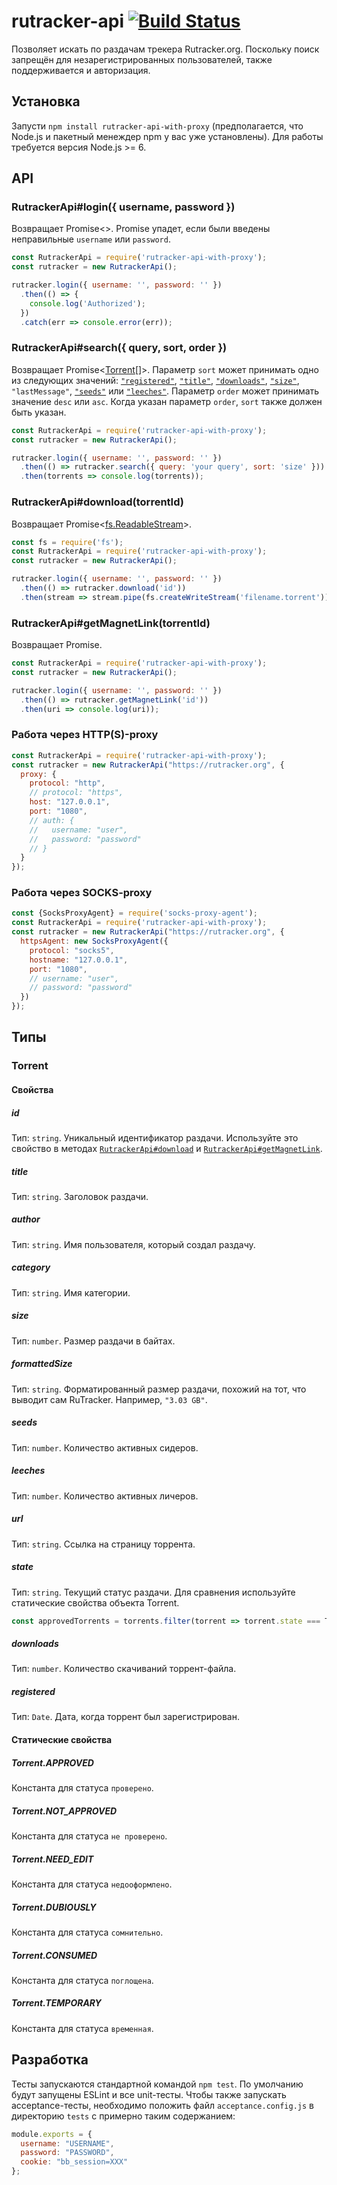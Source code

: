 # rutracker-api [![Build Status](https://travis-ci.org/nikityy/rutracker-api.svg?branch=master)](https://travis-ci.org/nikityy/rutracker-api)
Позволяет искать по раздачам трекера Rutracker.org. Поскольку поиск запрещён для незарегистрированных пользователей, также поддерживаетcя и авторизация.

## Установка
Запусти ```npm install rutracker-api-with-proxy``` (предполагается, что Node.js и пакетный менеждер npm у вас уже установлены). Для работы требуется версия Node.js >= 6.

## API

### RutrackerApi#login({ username, password })
Возвращает Promise<>. Promise упадет, если были введены неправильные `username` или `password`.

```js
const RutrackerApi = require('rutracker-api-with-proxy');
const rutracker = new RutrackerApi();

rutracker.login({ username: '', password: '' })
  .then(() => {
    console.log('Authorized');
  })
  .catch(err => console.error(err));
```

### RutrackerApi#search({ query, sort, order })
Возвращает Promise<[Torrent](#torrent)[]>. Параметр `sort` может принимать одно из следующих значений: [`"registered"`](#registered), [`"title"`](#title), [`"downloads"`](#downloads), [`"size"`](#size), `"lastMessage"`, [`"seeds"`](#seeds) или [`"leeches"`](#leeches). Параметр `order` может принимать значение `desc` или `asc`. Когда указан параметр `order`, `sort` также должен быть указан.

```js
const RutrackerApi = require('rutracker-api-with-proxy');
const rutracker = new RutrackerApi();

rutracker.login({ username: '', password: '' })
  .then(() => rutracker.search({ query: 'your query', sort: 'size' }))
  .then(torrents => console.log(torrents));
```

### RutrackerApi#download(torrentId)
Возвращает Promise<[fs.ReadableStream](https://nodejs.org/api/stream.html#stream_readable_streams)>.

```js
const fs = require('fs');
const RutrackerApi = require('rutracker-api-with-proxy');
const rutracker = new RutrackerApi();

rutracker.login({ username: '', password: '' })
  .then(() => rutracker.download('id'))
  .then(stream => stream.pipe(fs.createWriteStream('filename.torrent')));
```

### RutrackerApi#getMagnetLink(torrentId)
Возвращает Promise<string>.

```js
const RutrackerApi = require('rutracker-api-with-proxy');
const rutracker = new RutrackerApi();

rutracker.login({ username: '', password: '' })
  .then(() => rutracker.getMagnetLink('id'))
  .then(uri => console.log(uri));
```

### Работа через HTTP(S)-proxy

```js
const RutrackerApi = require('rutracker-api-with-proxy');
const rutracker = new RutrackerApi("https://rutracker.org", {
  proxy: {
    protocol: "http",
    // protocol: "https",
    host: "127.0.0.1",
    port: "1080",
    // auth: {
    //   username: "user",
    //   password: "password"
    // }
  }
});
```

### Работа через SOCKS-proxy

```js
const {SocksProxyAgent} = require('socks-proxy-agent');
const RutrackerApi = require('rutracker-api-with-proxy');
const rutracker = new RutrackerApi("https://rutracker.org", {
  httpsAgent: new SocksProxyAgent({
    protocol: "socks5",
    hostname: "127.0.0.1",
    port: "1080",
    // username: "user",
    // password: "password"
  })
});
```


## Типы

### Torrent

#### Свойства

##### id
Тип: `string`. Уникальный идентификатор раздачи. Используйте это свойство в методах [`RutrackerApi#download`](#rutrackerapidownloadtorrentid) и [`RutrackerApi#getMagnetLink`](#rutrackerapigetmagnetlinktorrentid).

##### title
Тип: `string`. Заголовок раздачи.

##### author
Тип: `string`. Имя пользователя, который создал раздачу.

##### category
Тип: `string`. Имя категории.

##### size
Тип: `number`. Размер раздачи в байтах.

##### formattedSize
Тип: `string`. Форматированный размер раздачи, похожий на тот, что выводит сам RuTracker. Например, `"3.03 GB"`.

##### seeds
Тип: `number`. Количество активных сидеров.

##### leeches
Тип: `number`. Количество активных личеров.

##### url
Тип: `string`. Ссылка на страницу торрента.

##### state
Тип: `string`. Текущий статус раздачи. Для сравнения используйте статические свойства объекта Torrent.
```js
const approvedTorrents = torrents.filter(torrent => torrent.state === Torrent.APPROVED);
```

##### downloads
Тип: `number`. Количество скачиваний торрент-файла.

##### registered
Тип: `Date`. Дата, когда торрент был зарегистрирован.

#### Статические свойства

##### Torrent.APPROVED
Константа для статуса `проверено`.

##### Torrent.NOT_APPROVED
Константа для статуса `не проверено`.

##### Torrent.NEED_EDIT
Константа для статуса `недооформлено`.

##### Torrent.DUBIOUSLY
Константа для статуса `сомнительно`.

##### Torrent.CONSUMED
Константа для статуса `поглощена`.

##### Torrent.TEMPORARY
Константа для статуса `временная`.

## Разработка
Тесты запускаются стандартной командой `npm test`. По умолчанию будут запущены ESLint и все unit-тесты. Чтобы также запускать acceptance-тесты, необходимо положить файл `acceptance.config.js` в директорию `tests` с примерно таким содержанием:

```js
module.exports = {
  username: "USERNAME",
  password: "PASSWORD",
  cookie: "bb_session=XXX"
};
```
